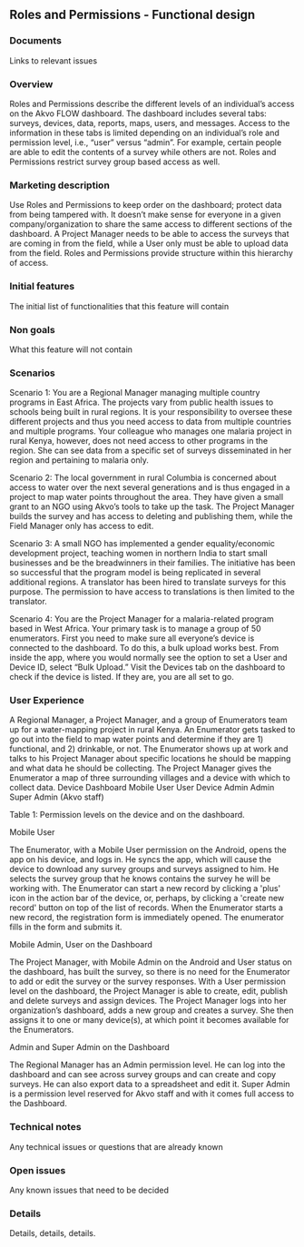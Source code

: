 Roles and Permissions - Functional design
-------------

### Documents
Links to relevant issues

### Overview

Roles and Permissions describe the different levels of an individual’s access on the Akvo FLOW dashboard.  The dashboard includes several tabs: surveys, devices, data, reports, maps, users, and messages.  Access to the information in these tabs is limited depending on an individual’s role and permission level, i.e., “user” versus “admin”.  For example, certain people are able to edit the contents of a survey while others are not.  Roles and Permissions restrict survey group based access as well.

### Marketing description

Use Roles and Permissions to keep order on the dashboard; protect data from being tampered with.  It doesn’t make sense for everyone in a given company/organization to share the same access to different sections of the dashboard.  A Project Manager needs to be able to access the surveys that are coming in from the field, while a User only must be able to upload data from the field.  Roles and Permissions provide structure within this hierarchy of access.

### Initial features
The initial list of functionalities that this feature will contain

### Non goals
What this feature will not contain

### Scenarios

Scenario 1:  You are a Regional Manager managing multiple country programs in East Africa.  The projects vary from public health issues to schools being built in rural regions.  It is your responsibility to oversee these different projects and thus you need access to data from multiple countries and multiple programs.  Your colleague who manages one malaria project in rural Kenya, however, does not need access to other programs in the region.  She can see data from a specific set of surveys disseminated in her region and pertaining to malaria only.

Scenario 2:  The local government in rural Columbia is concerned about access to water over the next several generations and is thus engaged in a project to map water points throughout the area.  They have given a small grant to an NGO using Akvo’s tools to take up the task.  The Project Manager builds the survey and has access to deleting and publishing them, while the Field Manager only has access to edit.

Scenario 3:  A small NGO has implemented a gender equality/economic development project, teaching women in northern India to start small businesses and be the breadwinners in their families.  The initiative has been so successful that the program model is being replicated in several additional regions.  A translator has been hired to translate surveys for this purpose.   The permission to have access to translations is then limited to the translator.

Scenario 4:  You are the Project Manager for a malaria-related program based in West Africa.  Your primary task is to manage a group of 50 enumerators.  First you need to make sure all everyone’s device is connected to the dashboard.  To do this, a bulk upload works best.  From inside the app, where you would normally see the option to set a User and Device ID, select “Bulk Upload.”  Visit the Devices tab on the dashboard to check if the device is listed.  If they are, you are all set to go.

### User Experience 

A Regional Manager, a Project Manager, and a group of Enumerators team up for a water-mapping project in rural Kenya.  An Enumerator gets tasked to go out into the field to map water points and determine if they are 1) functional, and 2) drinkable, or not.  The Enumerator shows up at work and talks to his Project Manager about specific locations he should be mapping and what data he should be collecting. The Project Manager gives the Enumerator a map of three surrounding villages and a device with which to collect data. 
Device	Dashboard
Mobile User	User
Device Admin	Admin
	Super Admin (Akvo staff)

Table 1: Permission levels on the device and on the dashboard.

Mobile User

The Enumerator, with a Mobile User permission on the Android, opens the app on his device, and logs in.  He syncs the app, which will cause the device to download any survey groups and surveys assigned to him.  He selects the survey group that he knows contains the survey he will be working with.  The Enumerator can start a new record by clicking a 'plus' icon in the action bar of the device, or, perhaps, by clicking a 'create new record' button on top of the list of records.  When the Enumerator starts a new record, the registration form is immediately opened.  The enumerator fills in the form and submits it. 

Mobile Admin, User on the Dashboard

The Project Manager, with Mobile Admin on the Android and User status on the dashboard, has built the survey, so there is no need for the Enumerator to add or edit the survey or the survey responses.  With a User permission level on the dashboard, the Project Manager is able to create, edit, publish and delete surveys and assign devices.  The Project Manager logs into her organization’s dashboard, adds a new group and creates a survey.  She then assigns it to one or many device(s), at which point it becomes available for the Enumerators.


Admin and Super Admin on the Dashboard

The Regional Manager has an Admin permission level.  He can log into the dashboard and can see across survey groups and can create and copy surveys.  He can also export data to a spreadsheet and edit it.  Super Admin is a permission level reserved for Akvo staff and with it comes full access to the Dashboard.

### Technical notes
Any technical issues or questions that are already known

### Open issues
Any known issues that need to be decided

### Details
Details, details, details.
